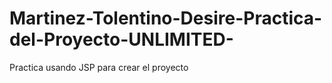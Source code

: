 # Martinez-Tolentino-Desire-Practica-del-Proyecto-UNLIMITED-
Practica usando JSP para crear el proyecto
